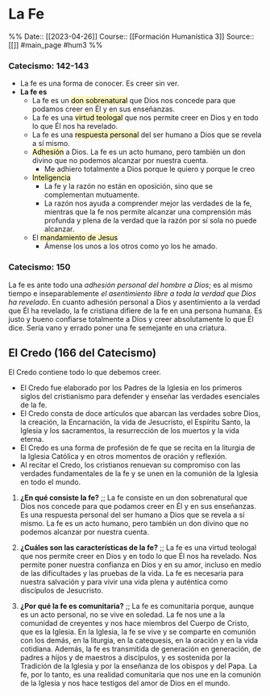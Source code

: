 # La Fe

%%
Date:: [[2023-04-26]]
Course:: [[Formación Humanística 3]]
Source:: [[]]
#main_page 
#hum3 
%%

### **Catecismo: 142-143**

- La fe es una forma de conocer. Es creer sin ver.
- **La fe es** 
	- La fe es un <mark style="background: #FFF3A3A6;">don sobrenatural</mark> que Dios nos concede para que podamos creer en Él y en sus enseñanzas.
	- La fe es una <mark style="background: #FFF3A3A6;">virtud teologal</mark> que nos permite creer en Dios y en todo lo que Él nos ha revelado.
	- La fe es una <mark style="background: #FFF3A3A6;">respuesta personal</mark> del ser humano a Dios que se revela a sí mismo.
	- <mark style="background: #FFF3A3A6;">Adhesión</mark> a Dios. La fe es un acto humano, pero también un don divino que no podemos alcanzar por nuestra cuenta.
		- Me adhiero totalmente a Dios porque le quiero y porque le creo
	- <mark style="background: #FFF3A3A6;">Inteligencia</mark>
		- La fe y la razón no están en oposición, sino que se complementan mutuamente.
		-   La razón nos ayuda a comprender mejor las verdades de la fe, mientras que la fe nos permite alcanzar una comprensión más profunda y plena de la verdad que la razón por sí sola no puede alcanzar.
	- El <mark style="background: #FFF3A3A6;">mandamiento de Jesus</mark>
		- Ámense los unos a los otros como yo los he amado.

### **Catecismo: 150**

La fe es ante todo una _adhesión personal del hombre a Dios_; es al mismo tiempo e inseparablemente _el asentimiento libre a toda la verdad que Dios ha revelado_. En cuanto adhesión personal a Dios y asentimiento a la verdad que Él ha revelado, la fe cristiana difiere de la fe en una persona humana. Es justo y bueno confiarse totalmente a Dios y creer absolutamente lo que Él dice. Sería vano y errado poner una fe semejante en una criatura.


## El Credo (166 del Catecismo)
El Credo contiene todo lo que debemos creer.
-  El Credo fue elaborado por los Padres de la Iglesia en los primeros siglos del cristianismo para defender y enseñar las verdades esenciales de la fe.
-  El Credo consta de doce artículos que abarcan las verdades sobre Dios, la creación, la Encarnación, la vida de Jesucristo, el Espíritu Santo, la Iglesia y los sacramentos, la resurrección de los muertos y la vida eterna.
-  El Credo es una forma de profesión de fe que se recita en la liturgia de la Iglesia Católica y en otros momentos de oración y reflexión.
-  Al recitar el Credo, los cristianos renuevan su compromiso con las verdades fundamentales de la fe y se unen en la comunión de la Iglesia en todo el mundo.



1.  **¿En qué consiste la fe?** ;; La fe consiste en un don sobrenatural que Dios nos concede para que podamos creer en Él y en sus enseñanzas. Es una respuesta personal del ser humano a Dios que se revela a sí mismo. La fe es un acto humano, pero también un don divino que no podemos alcanzar por nuestra cuenta.

2.  **¿Cuáles son las características de la fe?** ;; La fe es una virtud teologal que nos permite creer en Dios y en todo lo que Él nos ha revelado. Nos permite poner nuestra confianza en Dios y en su amor, incluso en medio de las dificultades y las pruebas de la vida. La fe es necesaria para nuestra salvación y para vivir una vida plena y auténtica como discípulos de Jesucristo.

3.  **¿Por qué la fe es comunitaria?** ;; La fe es comunitaria porque, aunque es un acto personal, no se vive en soledad. La fe nos une a la comunidad de creyentes y nos hace miembros del Cuerpo de Cristo, que es la Iglesia. En la Iglesia, la fe se vive y se comparte en comunión con los demás, en la liturgia, en la catequesis, en la oración y en la vida cotidiana. Además, la fe es transmitida de generación en generación, de padres a hijos y de maestros a discípulos, y es sostenida por la Tradición de la Iglesia y por la enseñanza de los obispos y del Papa. La fe, por lo tanto, es una realidad comunitaria que nos une en la comunión de la Iglesia y nos hace testigos del amor de Dios en el mundo.